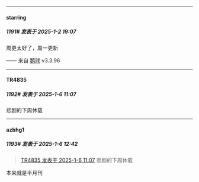 ﻿
*****

####  starring  
##### 1191#       发表于 2025-1-2 19:07

周更太好了，周一更新

—— 来自 [鹅球](https://www.pgyer.com/GcUxKd4w) v3.3.96

*****

####  TR4835  
##### 1192#       发表于 2025-1-6 11:07

悲剧的下周休载


*****

####  azbhg1  
##### 1193#       发表于 2025-1-6 12:42

<blockquote><a href="httphttps://bbs.saraba1st.com/2b/forum.php?mod=redirect&amp;goto=findpost&amp;pid=67112392&amp;ptid=1047361" target="_blank">TR4835 发表于 2025-1-6 11:07</a>
悲剧的下周休载</blockquote>
本来就是半月刊

